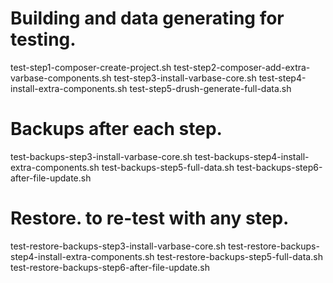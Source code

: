 
# Building and data generating for testing.
test-step1-composer-create-project.sh
test-step2-composer-add-extra-varbase-components.sh
test-step3-install-varbase-core.sh
test-step4-install-extra-components.sh
test-step5-drush-generate-full-data.sh

# Backups after each step.
test-backups-step3-install-varbase-core.sh
test-backups-step4-install-extra-components.sh
test-backups-step5-full-data.sh
test-backups-step6-after-file-update.sh

# Restore. to re-test with any step.
test-restore-backups-step3-install-varbase-core.sh
test-restore-backups-step4-install-extra-components.sh
test-restore-backups-step5-full-data.sh
test-restore-backups-step6-after-file-update.sh

